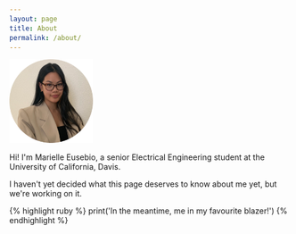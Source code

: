 ```yaml
---
layout: page
title: About
permalink: /about/
---
```


<img src="/circlePortfolioPic.png" alt="Photo of Me" width="150" class="center">


Hi! I'm Marielle Eusebio, a senior Electrical Engineering student at the University of California, Davis.

I haven't yet decided what this page deserves to know about me yet, but we're working on it.

{% highlight ruby %}
print('In the meantime, me in my favourite blazer!')
{% endhighlight %}


